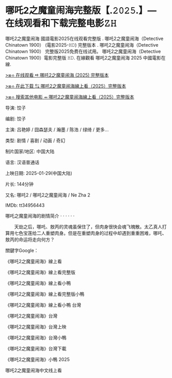 # 哪吒2之魔童闹海完整版【.𝟸𝟶𝟸𝟻.】— 在线观看和下载完整电影𝚉𝙷
哪吒2之魔童闹海 國語電影2025在线观看完整版 . 哪吒2之魔童闹海（Detective Chinatown 1900） (電影2025-𝙷𝙳) 完整版本 . 哪吒2之魔童闹海（Detective Chinatown 1900） 完整版2025免费在线试用。 哪吒2之魔童闹海（Detective Chinatown 1900）電影完整版 𝙷𝙳. 在線觀看 哪吒2之魔童闹海 2025 中國電影在線.

[>⧆⟢ 在线观看 ➺ 哪吒2之魔童闹海 (2025) 完整版本](https://t.co/kJxpybIiUR)

[>⧆⟢ 在此下载 ⇆ 哪吒2之魔童闹海線上看（2025）完整版本](https://t.co/kJxpybIiUR)

[>⧆⟢ 搜索其他电影 ⇴ 哪吒2之魔童闹海線上看（2025）完整版本](https://t.co/kJxpybIiUR)

导演: 饺子

编剧: 饺子

主演: 吕艳婷 / 囧森瑟夫 / 瀚墨 / 陈浩 / 绿绮 / 更多...

类型: 剧情 / 喜剧 / 动画 / 奇幻

制片国家/地区: 中国大陆

语言: 汉语普通话

上映日期: 2025-01-29(中国大陆)

片长: 144分钟

又名: 哪吒2 / 哪吒2之魔童闹海 / Ne Zha 2

IMDb: tt34956443

哪吒之魔童闹海的剧情简介 · · · · · ·

　　天劫之后，哪吒、敖丙的灵魂虽保住了，但肉身很快会魂飞魄散。太乙真人打算用七色宝莲给二人重塑肉身。但是在重塑肉身的过程中却遇到重重困难，哪吒、敖丙的命运将走向何方？

關鍵字Google：

《哪吒2之魔童闹海》線上看

《哪吒2之魔童闹海》線上看完整版

《哪吒2之魔童闹海》線上看小鴨

《哪吒2之魔童闹海》線上看完整版小鴨

《哪吒2之魔童闹海》線上看小鴨 台灣

《哪吒2之魔童闹海》台灣

《哪吒2之魔童闹海》台灣上映

《哪吒2之魔童闹海》台灣小鴨

《哪吒2之魔童闹海》台灣下載

《哪吒2之魔童闹海》小鴨 2025

哪吒2之魔童闹海中文线上看
